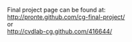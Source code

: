 Final project page can be found at:
<br>http://pronte.github.com/cg-final-project/
<br>or
<br>http://cvdlab-cg.github.com/416644/